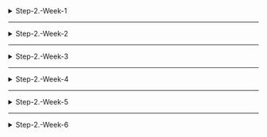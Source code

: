 <details>
<summary>Step-2.-Week-1</summary>
<div>
  
## 카카오 테크 캠퍼스 2단계 - FE - 1주차 클론 과제

</br>

## **과제명**
```
1. 쇼핑몰 웹사이트 탐색을 통한 페이지 구성
2. UI 컴포넌트의 명칭과 사용법 익히기
```
</br>


## ✅**과제 1.**

✅**페이지 구성**

**1. 메인 페이지**

- **핵심기능**
  1) 상품 목록
  2) 검색 기능
  3) 로그인 기능
- **기능 상세 설명**
  1) 상품 상세 정보 : 상품의 상세 정보(사진, 설명, 가격 등을 제공하는) 제공 및 상품 결과 페이지로 이동
  2) 상품 검색 기능 : 사용자가 원하는 상품을 검색할 수 있는 기능. 상품 검색 페이지로 이동
  3) 로그인 기능 : 로그인 페이지로 이동
- **인터페이스 요구사항**
  1) 검색 버튼
  2) 상품 추천 (실시간 인기 상품, 인기 검색어)
  3) 개인화
  4) 상품 카테고리

**2. 로그인 페이지**

- **핵심기능**
  1) 사용자 인증
  2) 계정 관리 (아이디, 비밀번호 찾기 / 회원가입)
- **기능 상세 설명**
  1) 사용자 인증 (로그인) : 사용자의아이디와 비밀번호로 사용자의 신원 확인 및 인증을 하는 기능
  2) 계정 관리 : 페이지에서 회원가입 링크와 아이디 / 비밀번호 찾기 혹은 재설정 링크 제공
- **인터페이스 요구사항**
  1) 아이디(이메일), 비밀번호 입력
  2) 로그인 버튼
  3) 에러 및 안내 메시지 (해결 방법 안내)
  4) 회원 가입 및 비밀번호 재설정 버튼

**3. 회원가입 페이지**

- **핵심기능**
  1) 신규 회원 정보 등록
  2) 약관 동의
- **기능 상세 설명**
  1) 신규 회원 정보 등록 : 가입 양식을 제공하여 새로운 사용자가 회원으로 등록할 수 있는 기능 제공
  2) 약관 동의 : 사용자에게 서비스 이용 약관, 개인정보 처리 방침 등에 대한 정보 및 동의하는 체크박스 제공
- **인터페이스 요구사항**
  1) 약관 및 개인정보 동의
  2) 가입 양식
  3) 아이디, 비밀번호 중복 확인
  4) 비밀번호 보안 요구 사항
  5) 에러 및 안내 메시지 (해결 방법 안내)
  6) 가입 버튼

**4. 상품 검색 페이지**

- **핵심기능**
  1) 상품 목록
  2) 최근 검색 
  3) 인기 키워드
- **기능 상세 설명**
  1) 상품 목록 : 사용자가 입력한 검색어와 관련된 상품들을 나열
  2) 최근 검색 : 최근 검색한 상품들을 나열하여 사용자에게 편의성 제공
  3) 인기 키워드 : 실시간 인기 키워드를 제공해 현 트렌드나 인기 상품에 대한 정보 제공
- **인터페이스 요구사항**
  1) 페이지 상단에 검색창 배치
  2) 상품명, 카테고리, 브랜드 등의 다양한 검색 옵션
  3) 정렬 및 필터링

**5. 개별 상품 페이지**

- **핵심기능**
  1) 상품 세부 정보 제공 (상품 관련 정보, 할인 정보, 리뷰 등)
  2) 옵션 선택 및 구매
  3) 관련 상품 추천
- **기능 상세 설명**
  1) 상품 세부 정보 제공 : 상품에 대한 자세한 정보 표시. 고화질 상품 이미지, 상품 이름, 가격, 할인 정보 등을 제공
  2) 옵션 선택 및 구매 : 사용자에게 상품의 다양한 옵션(개수, 색상 등)을 조절할 수 있는 기능을 제공 (장바구니 기능 포함)
  3) 관련 상품 추천 : 관련 상품이나 유사 상품을 추천
- **인터페이스 요구사항**
  1) 상품 상세 정보
  2) 상품 선택 옵션
  3) 상품 리뷰
  4) 관련, 추천 상품
  5) 장바구니 담기 버튼
  6) 구매하기 버튼

**6. 결제 페이지**

- **핵심기능**
  1) 결제 정보 입력
  2) 결제 수단 선택
- **기능 상세 설명**
  1) 결제 정보 입력 : 사용자가 결제에 필요한 정보를 입력
  2) 결제 수단 선택 : 사용자에게 다양한 결제 수단을 선택할 수 있는 기능 제공 (신용카드, 체크카드, 앱 결제 등)
- **인터페이스 요구사항**
  1) 주문 상품 요약
  2) 결제 정보 입력 (주소, 연락처, 수령인, 결제 수단 등)
  3) 쿠폰, 적립금 적용
  4) 최종 결제 금액 확인 (상품 합산 금액, 할인 금액, 배송비 등 포함)
  5) 결제 버튼

**7. 결제 완료 페이지**

- **핵심기능**
  1) 주문 상세 정보
- **기능 상세 설명**
  1) 주문 상세 정보 : 사용자에게 주문이 성공적으로 완료되었는지 안내, 추가로 주문 번호, 상품 목록, 가격 수량 등 정보 제공
- **인터페이스 요구사항**
  1) 주문 상품 요약
  2) 결제 정보 요약
  3) 주문 상태 안내
  4) 메인 페이지 버튼

**8. 장바구니 페이지**

- **핵심기능**
  1) 상품 추가 및 삭제
  2) 상품 정보, 가격 확인 (할인 정보 제공)
  3) 상품 수량 조절
- **기능 상세 설명**
  1) 상품 추가 및 삭제 : 사용자가 상품을 장바구니에 추가 혹은 삭제할 수 있는 버튼 제공
  2) 상품 정보, 가격 확인 : 장바구니에 담긴 각 상품의 정보와 가격 제공 (총 가격과 쿠폰, 이벤트로 인한 할인 정보 제공)
  3) 상품 수량 조절 : 장바구니 페이지에서 상품의 수량을 조절할 수 있는 버튼 제공
- **인터페이스 요구사항**
  1) 장바구니 목록
  2) 상품 수량 조절 버튼
  3) 할인 적용 가능 여부
  4) 메인 페이지 버튼
  5) 주문하기 버튼
 
✅**디렉터리 구조**

| 폴더명 | 역할 |
| ----- | ----- |
| public | 프로젝트에서 정적인 파일들을 저장하는 파일 |
| apis | api와 관련된 코드를 포함하는 파일 |
| assets | 프로젝트에서 사용할 리소스 파일 |
| components | 프로젝트에서 사용되는 리액트 컴포넌트를 포함하는 파일 |
| context | context 관련 코드 파일 |
| pages | 각 페이지에 대한 코드 파일 |
| styles | css 파일 |
| utils | 유틸리티 코드와 함수들을 포함하는 파일 |

</br>

✅**과제 2.**

```
프론트 개발자가 다른 프론트 개발자와 소통 및 UI 디자이너와 소통하는데 필수적인 UI 컴포넌트의 명칭과 사용법을 익힙니다.
수업시간에 배운 컴포넌트의 명칭과 사용법 이외에 대표적인 UI 라이브러리 홈페이지를 조사해보면 수많은 컴포넌트가 어떤식으로 동작하는지 확인할 수 있습니다.
리액트 프로젝트를 생성하고, 토스트, 브래드크럼, 캐러셀, 라디오버튼, 토글버튼, 체크리스트를 UI 라이브러리가 아닌 자신만의 방식으로 스타일링하고 상태 관리를 적용해 코드를 작성하세요.
작성된 코드는 레퍼지토리에 업로드하여 멘토님에게 전달해주세요.
```

</br>

✅**과제 3.**

```
각 컴포넌트를 시현해 볼 수 있는 페이지를 만드세요. 
하나의 페이지에 모든 컴포넌트를 둬도 좋고, 각 페이지별로 분리해도 괜찮습니다.
```

</br>

## **과제 상세 : 수강생들이 과제를 진행할 때, 유념해야할 것**
```
1. README.md 파일은 동료 개발자에게 프로젝트에 쉽게 랜딩하도록 돕는 중요한 소통 수단입니다. 
해당 프로젝트에 대해 아무런 지식이 없는 동료들에게 설명하는 것처럼 쉽고, 간결하게 작성해주세요.

2. 좋은 개발자는 디자이너, 기획자, 마케터 등 여러 포지션에 있는 분들과 소통을 잘합니다. 
UI 컴포넌트의 명칭과 이를 구현하는 능력은 필수적인 커뮤니케이션 스킬이자 필요사항이니 어떤 상황에서 해당 컴포넌트를 사용하면 좋을지 고민하며 코드를 작성해보세요.
```
</br>

## **코드리뷰 관련: PR시, 아래 내용을 포함하여 코멘트 남겨주세요.**
**1. PR 제목과 내용을 아래와 같이 작성 해주세요.**

>- PR 제목 : 부산대FE_라이언_1주차 과제

</br>

</div>
</details>

---

<details>
<summary>Step-2.-Week-2</summary>
<div>

## 카카오 테크 캠퍼스 2단계 - FE - 2주차 클론 과제
</br>

## **과제명**
```
1. 코드 디자인 패턴과 상태 관리
```
</br>

## **과제 설명**

✅**과제 1. 아토믹 컴포넌트 디자인 패턴 사용** 
```
- 회원가입, 로그인 페이지 개발에 필요한 컴포넌트를 아토믹 디자인 패턴을 사용해 작성하세요.
- 작성한 컴포넌트는 사용의 편의성을 위해 Props에 적절한 주석을 달아주세요.
```

</br>

✅**과제 2. 회원 가입, 로그인 페이지 개발** 

```
- 백엔드 API 문서를 참고하여 회원가입, 로그인 페이지를 개발하세요.
- 각 페이지에는 적합한 값이 입력되도록 하고, 적절하지 않은 값이 들어온 경우 API 요청을 보내기 전에 프론트에서 에러 캐칭을 해주세요.
- 회원가입, 로그인 후에는 메인 페이지로 리다이렉트하세요.
- API 응답 과정에서 로그인이 실패하는 경우, 회원가입이 실패한 경우에 대해서 에러 캐칭도 적용해야 합니다.
```

</br>

✅**과제 3. 상태관리 모듈 적용** 

```
- 로그인 후에 사용자의 정보를 상태관리 모듈을 하나 선정해 저장하고 불러올 수 있도록 코드를 작성하세요.
- 사용자가 로그인 상태일 때는 GNB 영역에 로그인 버튼이 보이면 안됩니다.
- 로그아웃시 상태를 초기화하세요.
- 새로고침 시에도 상태를 잃지 않고 유지해야 합니다.
- 일정한 시간이 지나면 로그인 유지가 끝나도록 설정하세요.(예: 1일)
```

</br>

## **과제 상세 : 수강생들이 과제를 진행할 때, 유념해야할 것**
```
1. 아토믹 컴포넌트를 작성할 때 Atoms, Molecules에 반드시 특정한 컴포넌트가 들어갈 필요는 없습니다. 개발자의 주관이 들어갈 수 있는 부분이니 적절한 뎁스로 나누어보세요.

2. API 요청을 보내고, 응답 받을 때 성공 케이스만 생각해 코드를 작성하는 경우가 많습니다. 숨은 에러 케이스는 없을지 한 번 더 고민해보세요.

3. 상태 관리 모듈은 자신이 써보고 싶은 어떤 모듈이던 상관 없습니다. 모듈을 사용해보면서 모듈에 들어가는 미들웨어나 툴도 사용해보세요.
```
</br>

## **코드리뷰 관련: PR시, 아래 내용을 포함하여 코멘트 남겨주세요.**
**1. PR 제목과 내용을 아래와 같이 작성 해주세요.**

>- PR 제목 : 부산대FE_라이언_2주차 과제

</br>

**2. PR 내용 :**

>- 코드 작성하면서 어려웠던 점
>- 코드 리뷰 시, 멘토님이 중점적으로 리뷰해줬으면 하는 부분


</div>
</details>

---

<details>
<summary>Step-2.-Week-3</summary>
<div>

## 카카오 테크 캠퍼스 2단계 - FE - 3주차 클론 과제
</br>

## **과제명**
```
1. 비동기 통신 활용과 레이아웃
```
</br>

## **과제 설명**

✅**과제 1. 상품 목록 페이지 개발**
```
- 백엔드 API 문서를 참고하여 상품 목록 페이지를 개발하세요.
- 페이지네이션을 이용해 페이지 값을 증가시켜가며 조회될 수 있도록 코드를 작성해주세요. 
- 데이터 로딩 과정에 로더를 구현하세요.
- 데이터 불러오기를 할 때 react-query를 사용해보세요.
```

</br>

✅**과제 2. 스켈레톤과 로더**

```
- 컴포넌트에 props를 전달해 데이터 로딩 중 스켈레톤 또는 로더가 적용될 수 있도록 코드를 작성해보세요.
- 상품 목록 카드에 스켈레톤을 적용하세요.
- 페이지 전체에 대한 로딩이 진행될 때는 글로벌 로더를 적용해보세요.(적절한 모듈을 찾아 적용해도 좋습니다.)
```

</br>

✅**과제 3. 백엔드 상태 코드 반응**

```
- API 응답에 대해 전처리 하는 코드를 작성해보세요.
- 200, 300, 400, 500번 대의 상태 코드별 에러 캐칭이 필요한 경우라면 해당 함수에서 먼저 실행되도록 코드를 작성합니다.
- react-query에서 전처리하는 방식이 있다면 해당 방식을 적용하거나 또는 별도의 함수나 클래스를 만들어 관리를 시도해보면 됩니다.
```

</br>

## **과제 상세 : 수강생들이 과제를 진행할 때, 유념해야할 것**
```
1. 스켈레톤과 로더를 바텀부터 만들기보단 Codepen 등을 참고해 구현하고, Props를 통한 실제 적용에 집중해주세요.
2. 과제 3번을 해결할 때 Facade pattern을 참고해보세요.
3. 과제 1번을 해결할 때 react-query를 사용해보되 전체 프로젝트에 react-query를 적용할 필요는 없습니다. 하나 이상의 API 요청에 적용해보세요.
```
</br>

## **코드리뷰 관련: PR시, 아래 내용을 포함하여 코멘트 남겨주세요.**
**1. PR 제목과 내용을 아래와 같이 작성 해주세요.**

>- PR 제목 : 부산대FE_라이언_3주차 과제

</br>

**2. PR 내용 :**

>- 코드 작성하면서 어려웠던 점
>- 코드 리뷰 시, 멘토님이 중점적으로 리뷰해줬으면 하는 부분


</div>
</details>

---

<details>
<summary>Step-2.-Week-4</summary>
<div>
  
## 카카오 테크 캠퍼스 2단계 - FE - 4주차 클론 과제
</br>

## **과제명**
```
상세 페이지 개발과 라이브러리
```
</br>

## **과제 설명**

✅**과제 1. 상품 상세 페이지 개발**
```
- 백엔드 API 문서를 참고하여 상품 상세 페이지를 개발하세요.
- 한 개의 UI 라이브러리를 선정해 사용해보세요. 
- 적절하지 않은 상품 ID 값이 들어오거나 찾을 수 없는 상품일 때 404 페이지 또는 "상품을 찾을 수 없습니다."라는 메시지가 있는 페이지로 이동될 수 있도록 코드를 작성하세요.
- 데이터 로딩이 완료될 때까지 로더를 적용하세요.
- '장바구니 담기' 버튼과 '구매' 버튼을 나누어 배치하세요.
```

</br>

✅**과제 2. 장바구니 페이지 개발**

```
- 백엔드 API 문서를 참고하여 장바구니 페이지를 개발하세요.
- 담아둔 상품에 대해 조회, 수량 변경, 항목 삭제가 구현되어야 합니다.
- '결제하기' 버튼을 만들고, 클릭시 결제 페이지로 이동될 수 있도록 개발하세요.
- 다른 모든 페이지와 마찬가지로 비동기 데이터 요청이 발생하니 로더 또는 스켈레톤을 통해 장바구니 목록을 불러올 때 로딩 상태를 표시하세요.
```

</br>

## **과제 상세 : 수강생들이 과제를 진행할 때, 유념해야할 것**
```
1. UI 라이브러리를 사용할 때 모든 구성요소에 UI 라이브러리의 규칙을 적용할 필요는 없습니다. UI 라이브러리의 사용법을 익히고, 하나 이상의 컴포넌트에 적용해봅니다.
```
</br>

## **코드리뷰 관련: PR시, 아래 내용을 포함하여 코멘트 남겨주세요.**
**1. PR 제목과 내용을 아래와 같이 작성 해주세요.**

>- PR 제목 : 전남대FE_박상민_4주차 과제

</br>

**2. PR 내용 :**

>- 지금 현재 src/index.js 파일에서 확실한건지는 잘 모르겠습니다만, react-query를 사용하면서 코드를 수정한 이후 provider와 관련된 오류가 발생해 화면에 출력되지 않는 오류가 생겼습니다.
>- (provider와 queryclientprovider는 각각 리덕스, 리액트 쿼리에 사용되는 것 말고는 큰 기능의 차이는 없는것이 아닌지...(잘 모르고하는 소리입니다.. 핳하..))
>- 결과물이 출력되지 않아 장바구니 페이지는 아직 미구현했습니다. 구현되는대로 업로드 하겠습니당
>- 
>- 이번과 같은 경우에는 (이전에도 그랬습니다만..) props를 어디서 받아오고 보내주고, 받아오고 보내주고 .... 이런 과정이 너무 어려웠습니다 ㅠ
>- 위와 같은 경우는 사실 무언가를 구현함에 있어서 가장 기초가 되는 일인데 이게 스스로 판단이 안되서 이런 부분에 대한 피드백(?)을 받고 싶습니다!


</div>
</details>

---

<details>
<summary>Step-2.-Week-5</summary>
<div>

## 카카오 테크 캠퍼스 2단계 - FE - 5주차 클론 과제
</br>

## **과제명**
```
주문 결제 개발 
```
</br>

## **과제 설명**

✅**과제 1. 주문 결제 페이지 개발**
```
- 백엔드 API 문서를 참고하여 주문 결제 페이지를 개발하세요.
- 결제 페이지에서는 결제 전 결제 상세 정보에 대한 데이터를 조회하고, 결제를 확정하는 기능 2가지에 중점을 둡니다.
```

</br>

✅**과제 2. 테스트 결제**

```
- 한 개의 PG 서비스 또는 PG 서비스를 돕는 서드파티 앱을 사용해 개발합니다.
- 테스트 환경에서 결제를 성공해야 합니다.
- 결제가 실패하는 경우(잔고 부족, 결제 정보 불일치 등)에 대해 에러 캐칭을 적용하세요.
- 다양한 에러 상황에 대해 주석으로 에러 상황과 대응 방식을 설명해주세요.
```

</br>

## **과제 상세 : 수강생들이 과제를 진행할 때, 유념해야할 것**
```
1. 결제를 구현할 때 새로운 모듈을 학습하는데 있어서 생각보다 시간 소요가 클 것입니다. 또한 몇몇의 PG사에서 제공하는 SDK의 경우 리액트와 호환성이 나쁜 경우도 있습니다. 
2. 테스트 결제시에 실제 비용이 나가는 것처럼 보이는 경우도 있습니다. PG사마다 정책이 다르지만 대부분 테스트 금액은 1일 이내로 환급받는 구조입니다.
3. 결제시에는 생각보다 많은 데이터를 하나의 페이로드에 담아 전달해야 합니다. 이 과정에서 데이터가 적절하지 않은 값이 들어갈 가능성이 높고, 코드가 복잡해질 수 있습니다. 기능 단위를 나누어 함수형 프로그래밍을 시도해보는게 도움이 될 수 있습니다.
```
</br>

## **코드리뷰 관련: PR시, 아래 내용을 포함하여 코멘트 남겨주세요.**
**1. PR 제목과 내용을 아래와 같이 작성 해주세요.**

>- PR 제목 : 전남대FE_박상민_5주차 과제

</br>

**2. PR 내용 :**

>- 회원가입시 404 에러
>- 새로고침시에도 로그인 상태 유지
>- 상품을 찾을 수 없는 경우에 대한 에러 캐칭
>- 지금 일단 위에 내용들 그리고 이번에하는 테스트 결제까지해서 아직 미해결 및 미구현 상태입니당..
>- 가능하다면 위에 내용에 중점적으로 리뷰를 남겨주시면 감사하겠습니다!
>- 로더 부분은... 최대한 해보겠습니다...!

</div>
</details>


---


<details>
<summary>Step-2.-Week-6</summary>
<div>

## 카카오 테크 캠퍼스 2단계 - FE - 6주차 클론 과제
</br>

## **과제명**
```
프로젝트 마무리
```
</br>

## **과제 설명**

✅**과제 1. 배포**
```
- Netlify를 통해 배포를 진행합니다.
- 계정을 생성하고 자신의 레포지토리를 연결해 배포합니다.
- 배포 레벨에서 사용될 환경 변수는 인스턴스에 적용되도록 직접 설정해줍니다.
- 배포에 사용될 브랜치는 개발 브랜치와 꼭 분리합니다.
```

</br>

✅**과제 2. 프로젝트 마무리**

```
- 모든 핵심 기능이 정상 작동되도록 숨은 버그와 기능을 점검합니다.
- 특정한 파일이 너무 크다면, 코드 내의 함수를 다른 파일로 옮겨 import / export 하는 등 코드 리펙터링을 진행합니다.
- 개발 환경과 배포 환경 모두 버그가 없는지 체크합니다.
```

</br>

✅**과제 3.  README.md 정리**

```
- 배포한 환경에 대해 구체적인 설명을 남겨주세요.
- 포함될 내용은 배포 순서, 배포에 영향 받는 브랜치, 배포시 주의 사항, 배포 환경 등 다른 개발자가 해당 프로젝트를 인수인계 받았을 때 문제가 없도록 꼼꼼히 작성합니다.
```

</br>

## **과제 상세 : 수강생들이 과제를 진행할 때, 유념해야할 것**
```
1. 많은 서비스가 개발 레벨에서는 잘 작동하다가도 배포 단계에서 에러를 만나는 경우가 많습니다. 배포 후에 기능을 하나하나 점검해보고, 여러 환경에서 시도해보세요.

2. 배포된 환경을 하나의 브라우저에서만 테스트하지 말고, 최대한 다양한 디바이스와 브라우저에서 테스트해보세요. 삼성 브라우저, 아이폰 사파리, 데스크탑이라면 크롬, 사파리, 파이어폭스 등으로 테스트해보세요.

3. 코드를 시간이 지나서 보면 어떤 목적으로, 왜 만들었는지 알아보기 힘든 경우가 많습니다. 기본적인 내용이라 생각한 부분도 주석을 달아주세요.
```
</br>

## **코드리뷰 관련: PR시, 아래 내용을 포함하여 코멘트 남겨주세요.**
**1. PR 제목과 내용을 아래와 같이 작성 해주세요.**

>- PR 제목 : 전남대FE_박상민_6주차 과제

</br>

**2. PR 내용 :**

>- 링크
>- https://user-app.krampoline.com/k371ce0e3fd32a
>-
>- 방법 
>- npm install
>- npm start


</div>
</details>
